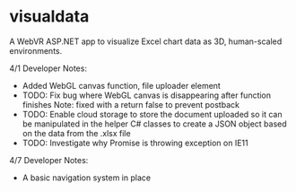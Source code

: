 # visualdata

A WebVR ASP.NET app to visualize Excel chart data as 3D, human-scaled environments.

4/1 Developer Notes:
- Added WebGL canvas function, file uploader element
- TODO: Fix bug where WebGL canvas is disappearing after function finishes
      Note: fixed with a return false to prevent postback
- TODO: Enable cloud storage to store the document uploaded so it can be manipulated in the helper C# classes to create a JSON object based on the data from the .xlsx file
- TODO: Investigate why Promise is throwing exception on IE11

4/7 Developer Notes:
- A basic navigation system in place 
